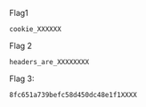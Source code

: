 Flag1 
```
cookie_XXXXXX
```
Flag 2
```
headers_are_XXXXXXXX
```

Flag 3:
```
8fc651a739befc58d450dc48e1f1XXXX
```

